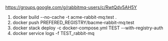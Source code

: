 https://groups.google.com/g/rabbitmq-users/c/RwtQdv5AH5Y

1. docker build --no-cache -t acme-rabbit-mq:test .
2. docker push PREFERED_REGISTRY/bacme-rabbit-mq:test
3. docker stack deploy -c docker-compose.yml TEST --with-registry-auth
4. docker service logs -f TEST_rabbit-mq
